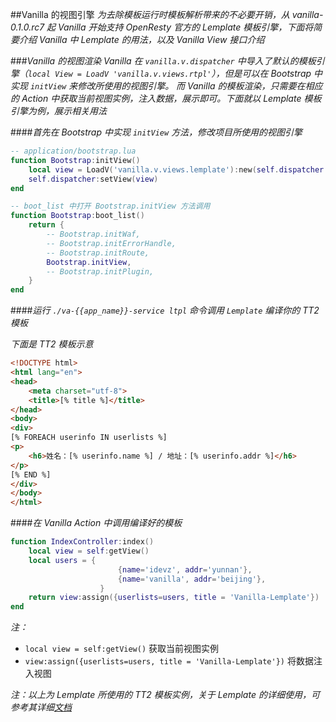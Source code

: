 ##Vanilla 的视图引擎
*为去除模板运行时模板解析带来的不必要开销，从 vanilla-0.1.0.rc7 起 Vanilla 开始支持 OpenResty 官方的 Lemplate 模板引擎，下面将简要介绍 Vanilla 中 Lemplate 的用法，以及 Vanilla View 接口介绍*

###*Vanilla 的视图渲染*
*Vanilla 在 `vanilla.v.dispatcher` 中导入了默认的模板引擎（`local View = LoadV 'vanilla.v.views.rtpl'`），但是可以在 Bootstrap 中实现 `initView` 来修改所使用的视图引擎。*
*而 Vanilla 的模板渲染，只需要在相应的 Action 中获取当前视图实例，注入数据，展示即可。下面就以 Lemplate 模板引擎为例，展示相关用法*

####*首先在 Bootstrap 中实现 `initView` 方法，修改项目所使用的视图引擎*

```lua
-- application/bootstrap.lua
function Bootstrap:initView()
    local view = LoadV('vanilla.v.views.lemplate'):new(self.dispatcher.application.config.view)
    self.dispatcher:setView(view)
end

-- boot_list 中打开 Bootstrap.initView 方法调用
function Bootstrap:boot_list()
    return {
        -- Bootstrap.initWaf,
        -- Bootstrap.initErrorHandle,
        -- Bootstrap.initRoute,
        Bootstrap.initView,
        -- Bootstrap.initPlugin,
    }
end
```

####*运行 `./va-{{app_name}}-service ltpl` 命令调用 `Lemplate` 编译你的 TT2 模板*

*下面是 TT2 模板示意*

```html
<!DOCTYPE html>
<html lang="en">
<head>
	<meta charset="utf-8">
	<title>[% title %]</title>
</head>
<body>
<div>
[% FOREACH userinfo IN userlists %]
<p>
	<h6>姓名：[% userinfo.name %] / 地址：[% userinfo.addr %]</h6>
</p>
[% END %]
</div>
</body>
</html>
```

####*在 Vanilla Action 中调用编译好的模板*

```lua
function IndexController:index()
    local view = self:getView()
    local users = {
                        {name='idevz', addr='yunnan'},
                        {name='vanilla', addr='beijing'},
                    }
    return view:assign({userlists=users, title = 'Vanilla-Lemplate'})
end
```

*注：*

* `local view = self:getView()` 获取当前视图实例
* `view:assign({userlists=users, title = 'Vanilla-Lemplate'})` 将数据注入视图

*注：以上为 Lemplate 所使用的 TT2 模板实例，关于 Lemplate 的详细使用，可参考其详细[文档](https://github.com/openresty/lemplate)*